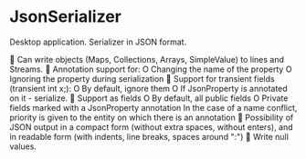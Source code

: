 # JsonSerializer
Desktop application. Serializer in JSON format.

 Can write objects (Maps, Collections, Arrays, SimpleValue) to lines and Streams.
 Annotation support for:
O Changing the name of the property
O Ignoring the property during serialization
 Support for transient fields (transient int x;):
O By default, ignore them
O If JsonProperty is annotated on it - serialize.
 Support as fields
O By default, all public fields
O Private fields marked with a JsonProperty annotation
In the case of a name conflict, priority is given to the entity on which there is an annotation
 Possibility of JSON output in a compact form (without extra spaces, without enters), and in readable form (with indents, line breaks, spaces around ":")
 Write null values.
